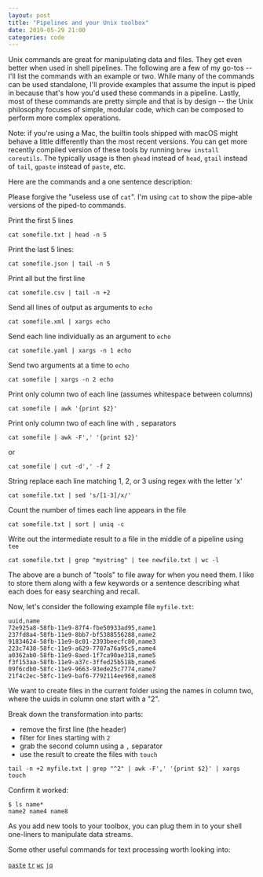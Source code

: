```yaml
---
layout: post
title: "Pipelines and your Unix toolbox"
date: 2019-05-29 21:00
categories: code
---
```


Unix commands are great for manipulating data and files. They get even better when used in shell pipelines. The following are a few of my go-tos -- I'll list the commands with an example or two. While many of the commands can be used standalone, I'll provide examples that assume the input is piped in because that's how you'd used these commands in a pipeline. Lastly, most of these commands are pretty simple and that is by design -- the Unix philosophy focuses of simple, modular code, which can be composed to perform more complex operations.

Note: if you're using a Mac, the builtin tools shipped with macOS might behave a little differently than the most recent versions. You can get more recently compiled version of these tools by running `brew install coreutils`. The typically usage is then `ghead` instead of `head`, `gtail` instead of `tail`, `gpaste` instead of `paste`, etc.

Here are the commands and a one sentence description:

Please forgive the "useless use of `cat`". I'm using `cat` to show the pipe-able versions of the piped-to commands.

Print the first 5 lines

    cat somefile.txt | head -n 5

Print the last 5 lines:

    cat somefile.json | tail -n 5

Print all but the first line

    cat somefile.csv | tail -n +2

Send all lines of output as arguments to `echo`

    cat somefile.xml | xargs echo

Send each line individually as an argument to `echo`

    cat somefile.yaml | xargs -n 1 echo

Send two arguments at a time to `echo`

    cat somefile | xargs -n 2 echo

Print only column two of each line (assumes whitespace between columns)

    cat somefile | awk '{print $2}'

Print only column two of each line with `,` separators

    cat somefile | awk -F',' '{print $2}'

or 

    cat somefile | cut -d',' -f 2

String replace each line matching 1, 2, or 3 using regex with the letter 'x'
    
    cat somefile.txt | sed 's/[1-3]/x/'

Count the number of times each line appears in the file

    cat somefile.txt | sort | uniq -c

Write out the intermediate result to a file in the middle of a pipeline using `tee`

    cat somefile.txt | grep "mystring" | tee newfile.txt | wc -l

The above are a bunch of "tools" to file away for when you need them. I like to store them along with a few keywords or a sentence describing what each does for easy searching and recall.

Now, let's consider the following example file `myfile.txt`:

    uuid,name
    72e925a8-58fb-11e9-87f4-fbe50933ad95,name1
    237fd8a4-58fb-11e9-8bb7-bf5388556288,name2
    91834624-58fb-11e9-8c01-2393beecfc80,name3
    223c7438-58fc-11e9-a629-7707a76a95c5,name4
    a0362ab0-58fb-11e9-8aed-1f7ca90ae318,name5
    f3f153aa-58fb-11e9-a37c-3ffed25b518b,name6
    09f6cdb0-58fc-11e9-9663-93ede25c7774,name7
    21f4c2ec-58fc-11e9-baf6-7792114ee968,name8

We want to create files in the current folder using the names in column two, where the uuids in column one start with a "2".

Break down the transformation into parts:

- remove the first line (the header)
- filter for lines starting with `2`
- grab the second column using a `,` separator
- use the result to create the files with `touch`

```
tail -n +2 myfile.txt | grep "^2" | awk -F',' '{print $2}' | xargs touch
```

Confirm it worked:

    $ ls name*
    name2 name4 name8

As you add new tools to your toolbox, you can plug them in to your shell one-liners to manipulate data streams.

Some other useful commands for text processing worth looking into:

[`paste`](http://cheat.sh/paste)
[`tr`](http://cheat.sh/tr)
[`wc`](http://cheat.sh/wc)
[`jq`](https://stedolan.github.io/jq/manual/)
